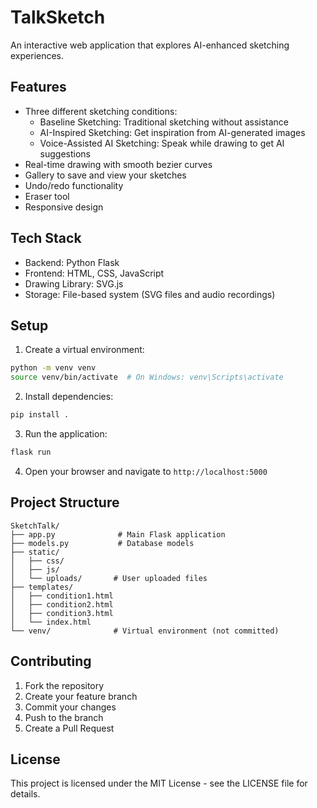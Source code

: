 # TalkSketch

An interactive web application that explores AI-enhanced sketching experiences.

## Features

- Three different sketching conditions:
  - Baseline Sketching: Traditional sketching without assistance
  - AI-Inspired Sketching: Get inspiration from AI-generated images
  - Voice-Assisted AI Sketching: Speak while drawing to get AI suggestions
- Real-time drawing with smooth bezier curves
- Gallery to save and view your sketches
- Undo/redo functionality
- Eraser tool
- Responsive design

## Tech Stack

- Backend: Python Flask
- Frontend: HTML, CSS, JavaScript
- Drawing Library: SVG.js
- Storage: File-based system (SVG files and audio recordings)

## Setup

1. Create a virtual environment:
```bash
python -m venv venv
source venv/bin/activate  # On Windows: venv\Scripts\activate
```

2. Install dependencies:
```bash
pip install .
```

3. Run the application:
```bash
flask run
```

4. Open your browser and navigate to `http://localhost:5000`

## Project Structure

```
SketchTalk/
├── app.py              # Main Flask application
├── models.py           # Database models
├── static/
│   ├── css/
│   ├── js/
│   └── uploads/       # User uploaded files
├── templates/
│   ├── condition1.html
│   ├── condition2.html
│   ├── condition3.html
│   └── index.html
└── venv/              # Virtual environment (not committed)
```

## Contributing

1. Fork the repository
2. Create your feature branch
3. Commit your changes
4. Push to the branch
5. Create a Pull Request

## License

This project is licensed under the MIT License - see the LICENSE file for details.
